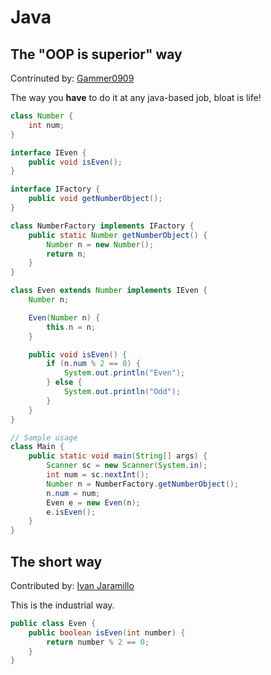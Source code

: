 # Java

## The "OOP is superior" way
Contrinuted by: [Gammer0909](https://github.com/Gammer0909)

The way you __have__ to do it at any java-based job, bloat is life!

```Java
class Number {
    int num;
}

interface IEven {
    public void isEven();
}

interface IFactory {
    public void getNumberObject();
}

class NumberFactory implements IFactory {
    public static Number getNumberObject() {
        Number n = new Number();
        return n;
    }
}

class Even extends Number implements IEven {
    Number n;

    Even(Number n) {
        this.n = n;
    }

    public void isEven() {
        if (n.num % 2 == 0) {
            System.out.println("Even");
        } else {
            System.out.println("Odd");
        }
    }
}

// Sample usage
class Main {
    public static void main(String[] args) {
        Scanner sc = new Scanner(System.in);
        int num = sc.nextInt();
        Number n = NumberFactory.getNumberObject();
        n.num = num;
        Even e = new Even(n);
        e.isEven();
    }
}
```

## The short way
Contributed by: [Ivan Jaramillo](https://github.com/IvanDavilaJaramillo)

This is the industrial way.

```Java
public class Even {
    public boolean isEven(int number) {
        return number % 2 == 0;
    }
}
```
